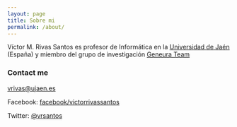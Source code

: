 ```yaml
---
layout: page
title: Sobre mi
permalink: /about/
---
```


Víctor M. Rivas Santos es profesor de Informática en la [Universidad de Jaén](http://www.ujaen.es) (España) y miembro del grupo de investigación [Geneura Team](http://geneura.ugr.es)

### Contact me

[vrivas@ujaen.es](mailto:vrivas@ujaen.es)

Facebook: [facebook/victorrivassantos](https://www.facebook.com/victorrivassantos)

Twitter: [@vrsantos](https://twitter.com/vrsantos)
